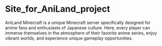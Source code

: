 # Site_for_AniLand_project
AniLand Minecraft is a unique Minecraft server specifically designed for anime fans and enthusiasts of Japanese culture. Here, every player can immerse themselves in the atmosphere of their favorite anime series, enjoy vibrant worlds, and experience unique gameplay opportunities.
